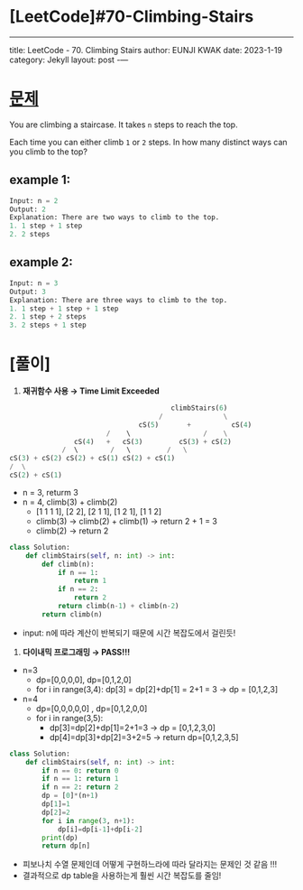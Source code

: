 # [LeetCode]#70-Climbing-Stairs

---
title: LeetCode - 70. Climbing Stairs
author: EUNJI KWAK
date: 2023-1-19
category: Jekyll
layout: post
-—

# [문제]([https://leetcode.com/problems/climbing-stairs/description/](https://leetcode.com/problems/climbing-stairs/description/))

You are climbing a staircase. It takes `n` steps to reach the top.

Each time you can either climb `1` or `2` steps. In how many distinct ways can you climb to the top?

## example 1:

```python
Input: n = 2
Output: 2
Explanation: There are two ways to climb to the top.
1. 1 step + 1 step
2. 2 steps
```

## example 2:

```python
Input: n = 3
Output: 3
Explanation: There are three ways to climb to the top.
1. 1 step + 1 step + 1 step
2. 1 step + 2 steps
3. 2 steps + 1 step
```

# [풀이]

1. **재귀함수 사용 → Time Limit Exceeded**

```python
										climbStairs(6)
									 /               \
								cS(5)       +          cS(4)
					    /    \                  /    \
				cS(4)   +   cS(3)         cS(3) + cS(2)
			 /  \        /   \         /   \
cS(3) + cS(2) cS(2) + cS(1) cS(2) + cS(1)
/  \
cS(2) + cS(1)
```

- n = 3, returm 3
- n = 4, climb(3) + climb(2)
    - [1 1 1 1], [2 2], [2 1 1], [1 2 1], [1 1 2]
    - climb(3) → climb(2) + climb(1) → return 2 + 1 = 3
    - climb(2) → return 2

```python
class Solution:
    def climbStairs(self, n: int) -> int:
        def climb(n):
            if n == 1: 
                return 1
            if n == 2: 
                return 2
            return climb(n-1) + climb(n-2)
        return climb(n)
```

- input: n에 따라 계산이 반복되기 때문에 시간 복잡도에서 걸린듯!

1. **다이내믹 프로그래밍 → PASS!!!**
- n=3
    - dp=[0,0,0,0], dp=[0,1,2,0]
    - for i in range(3,4): dp[3] = dp[2]+dp[1] = 2+1 = 3 → dp = [0,1,2,3]
- n=4
    - dp=[0,0,0,0,0] , dp=[0,1,2,0,0]
    - for i in range(3,5):
        - dp[3]=dp[2]+dp[1]=2+1=3 → dp = [0,1,2,3,0]
        - dp[4]=dp[3]+dp[2]=3+2=5 → return dp=[0,1,2,3,5]

```python
class Solution:
    def climbStairs(self, n: int) -> int:
        if n == 0: return 0
        if n == 1: return 1
        if n == 2: return 2
        dp = [0]*(n+1)
        dp[1]=1
        dp[2]=2
        for i in range(3, n+1):
            dp[i]=dp[i-1]+dp[i-2]
        print(dp)
        return dp[n]
```

- 피보나치 수열 문제인데 어떻게 구현하느라에 따라 달라지는 문제인 것 같음 !!!
- 결과적으로 dp table을 사용하는게 훨씬 시간 복잡도를 줄임!